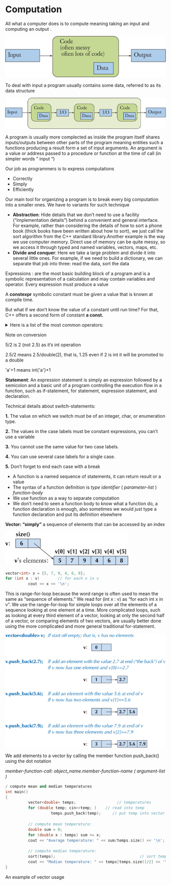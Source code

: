 # Computation

All what a computer does is to compute meaning taking an input and computing an output .

![1.jpg](1.jpg)

To deal with input a program usually contains some data, referred to as its data structure  

![2.jpg](2.jpg)

A program is usually more complected as inside the program itself shares inputs/outputs between other parts of the program meaning entities such a functions producing a result form a set of input arguments. An argument is a value or address passed to a procedure or function at the time of call (in simpler words ” input “)

Our job as programmers is to express computations 

- Correctly
- Simply
- Efficiently

Our main tool for organizing a program is to break every big computation into a smaller ones. We have to variants for such technique

- **Abstraction**: Hide details that we don’t need to use a facility (“implementation details”) behind a convenient and general interface. For example, rather than considering the details of how to sort a phone book (thick books have been written about how to sort), we just call the sort algorithm from the C++ standard library.Another example is the way we use computer memory. Direct use of memory can be quite messy, so we access it through typed and named variables, vectors, maps, etc.
- **Divide and conquer**: Here we take a large problem and divide it into several little ones. For example, if we need to build a dictionary, we can separate that job into three: read the data, sort the data

Expressions : are the most basic building block of a program and is a symbolic representation of a calculation and may contain variables and operator. Every expression must produce a value 

A **constexpr** symbolic constant must be given a value that is known at compile time. 

But what if we don’t know the value of a constant until run time? For that, C++ offers a second form of constant **a const.**

<details>
    <summary>Here is a list of the most common operators:</summary>


|  | Name | Comment |
| --- | --- | --- |
| f(a) | function call | pass a to f as an argument |
| ++lval | pre-increment  | increment and use the incremented value |
| − −lval | pre-decrement | decrement and use the decremented value |
| !a | not | result is bool |
| –a | unary minus |  |
| a*b | multiply |  |
| a/b | divide |  |
| a%b | modulo (remainder) | only for integer types |
| a+b | add |  |
| a–b | subtract |  |
| out<<b | write b to out | where out is an ostream |
| in>>b | read from in into b | where in is an istream |
| a<b | less than | result is bool |
| a<=b | less than or equal | result is bool |
| a>b | greater than | result is bool |
| a>=b | greater than or equal | result is bool |
| a==b | equal | not to be confused with = |
| a!=b | not equal | result is bool |
| a && b | logical and | result is bool |
| a || b | logical or | result is bool |
| lval = a | assignment | not to be confused with == |
| lval *= a | compound assignment | lval = lval*a; also for /, %, +, – |

lval (short for “value that can appear on the left-hand side of an assignment”)

</details>

Note on conversion 

5/2 is 2 (not 2.5) as it’s int operation 

2.5/2 means 2.5/double(2), that is, 1.25 even if 2 is int it will be promoted to a double 

'a'+1 means int{'a'}+1 

**Statement**: An expression statement is simply an expression followed by a semicolon and a basic unit of a program controlling the execution flow in a function, such as if-statement, for statement, expression statement, and declaration.

Technical details about switch-statements:

**1.** The value on which we switch must be of an integer, char, or enumeration type. 

**2.** The values in the case labels must be constant expressions, you can’t use a variable 

**3.** You cannot use the same value for two case labels.

**4.** You can use several case labels for a single case.

**5.** Don’t forget to end each case with a break

- A function is a named sequence of statements, it can return result or a value
- The syntax of a function definition is *type identifier* ( *parameter-list* ) *function-body*
- We use function as a way to separate computation
- We don’t need to seen a function body to know what a function do, a function declaration is enough, also sometimes we would just type a function declaration and put its definition elsewhere

 

**Vector: “**simply**”** a sequence of elements that can be accessed by an index   

![3.jpg](3.jpg)

```cpp
vector<int> v = {5, 7, 9, 4, 6, 8};
for (int x : v)        // for each x in v
          cout << x << '\n';
```

This is range-for-loop because the word range is often used to mean the same as “sequence of elements.” We read for (int x : v) as “for each int x in v”. We use the range-for-loop for simple loops over all the elements of a sequence looking at one element at a time. More complicated loops, such as looking at every third element of a vector, looking at only the second half of a vector, or comparing elements of two vectors, are usually better done using the more complicated and more general traditional for-statement.

![4.jpg](4.jpg)

We add elements to a vector by calling the member function  push_back() using the dot notation 

*member-function-call: object_name.member-function-name ( argument-list )*

```cpp
/ compute mean and median temperatures
int main()
{
          vector<double> temps;                  // temperatures
          for (double temp; cin>>temp; )    // read into temp
                    temps.push_back(temp);     // put temp into vector

          // compute mean temperature:
          double sum = 0;
          for (double x : temps) sum += x;
          cout << "Average temperature: " << sum/temps.size() << '\n';

          // compute median temperature:
          sort(temps);                                     // sort temperatures
          cout << "Median temperature: " << temps[temps.size()/2] << '\n';
}
```

An example of vector usage